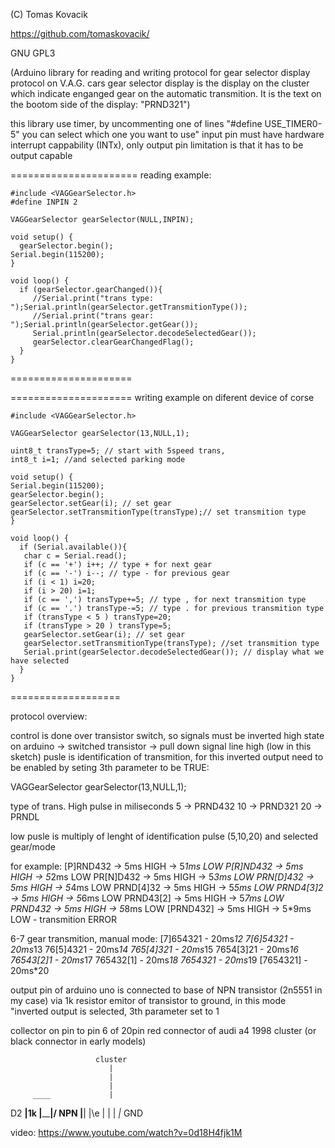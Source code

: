   (C) Tomas Kovacik
  
  https://github.com/tomaskovacik/
  
  GNU GPL3

(Arduino library for reading and writing protocol for gear selector display protocol on  V.A.G. cars
gear selector display is the display on the cluster which indicate enganged gear on the automatic transmition. It is the text on the bootom side of the display: "PRND321")

this library use timer, by uncommenting one of lines "#define USE_TIMER0-5" you can select which one you want to use"
input pin must have hardware interrupt cappability (INTx), only output pin limitation is that it has to be output capable 

====================== reading example:
```
#include <VAGGearSelector.h>
#define INPIN 2

VAGGearSelector gearSelector(NULL,INPIN);

void setup() {
  gearSelector.begin();
Serial.begin(115200); 
}

void loop() {
  if (gearSelector.gearChanged()){
     //Serial.print("trans type: ");Serial.println(gearSelector.getTransmitionType());
     //Serial.print("trans gear: ");Serial.println(gearSelector.getGear());
     Serial.println(gearSelector.decodeSelectedGear());
     gearSelector.clearGearChangedFlag();
  }
}
```
=====================

=====================  writing example on diferent device of corse
```
#include <VAGGearSelector.h>
  
VAGGearSelector gearSelector(13,NULL,1);

uint8_t transType=5; // start with 5speed trans, 
int8_t i=1; //and selected parking mode

void setup() {
Serial.begin(115200);
gearSelector.begin();
gearSelector.setGear(i); // set gear
gearSelector.setTransmitionType(transType);// set transmition type
}

void loop() {
  if (Serial.available()){ 
   char c = Serial.read();
   if (c == '+') i++; // type + for next gear
   if (c == '-') i--; // type - for previous gear
   if (i < 1) i=20;
   if (i > 20) i=1; 
   if (c == ',') transType+=5; // type , for next transmition type
   if (c == '.') transType-=5; // type . for previous transmition type
   if (transType < 5 ) transType=20;
   if (transType > 20 ) transType=5;
   gearSelector.setGear(i); // set gear 
   gearSelector.setTransmitionType(transType); //set transmition type
   Serial.print(gearSelector.decodeSelectedGear()); // display what we have selected
  }
}
```
===================

protocol overview:

 control is done over transistor switch, so signals must be inverted high state on arduino -> switched transistor ->  pull down signal line
 high (low in this sketch) pusle is identification of transmition, for this inverted output need to be enabled by seting
 3th parameter to be TRUE:

 VAGGearSelector gearSelector(13,NULL,1);

 type of trans. High pulse in miliseconds
 5  -> PRND432
 10 -> PRND321
 20 -> PRNDL

 low pusle is multiply of lenght of identification pulse (5,10,20) and selected gear/mode
 
 for example:
 [P]RND432 -> 5ms HIGH -> 5*1ms LOW
 P[R]ND432 -> 5ms HIGH -> 5*2ms LOW 
 PR[N]D432 -> 5ms HIGH -> 5*3ms LOW
 PRN[D]432 -> 5ms HIGH -> 5*4ms LOW
 PRND[4]32 -> 5ms HIGH -> 5*5ms LOW
 PRND4[3]2 -> 5ms HIGH -> 5*6ms LOW
 PRND43[2] -> 5ms HIGH -> 5*7ms LOW
 PRND432 -> 5ms HIGH -> 5*8ms LOW
 [PRND432] -> 5ms HIGH -> 5*9ms LOW - transmition ERROR

 6-7 gear transmition, manual mode:
 [7]654321 - 20ms*12
 7[6]54321 - 20ms*13
 76[5]4321 - 20ms*14
 765[4]321 - 20ms*15
 7654[3]21 - 20ms*16
 76543[2]1 - 20ms*17
 765432[1] - 20ms*18
 7654321   - 20ms*19
 [7654321] - 20ms*20


 output pin of arduino uno is connected to base of NPN transistor (2n5551 in my case) via 1k resistor
 emitor of transistor to ground, in this mode "inverted output is selected, 3th parameter set to 1

 collector on pin to pin 6 of 20pin red connector of audi a4 1998 cluster (or black connector in early models)

                       cluster 
                          |
                          |
                          |         
         ____             |
 D2 ____|1k  |__________|/  NPN
        |____|          |\e
                          |
                          |
                          |
                         _|_ GND

 video: https://www.youtube.com/watch?v=0d18H4fjk1M
